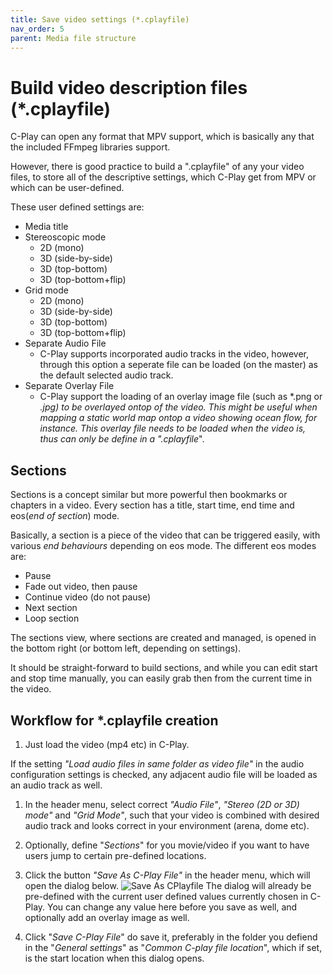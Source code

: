 ```yaml
---
title: Save video settings (*.cplayfile)
nav_order: 5
parent: Media file structure
---
```


# Build video description files (*.cplayfile)

 C-Play can open any format that MPV support, which is basically any that the included FFmpeg libraries support.

 However, there is good practice to build a ".cplayfile" of any your video files, to store all of the descriptive settings, which C-Play get from MPV or which can be user-defined.
 
 These user defined settings are:

 * Media title
 * Stereoscopic mode
     * 2D (mono)
     * 3D (side-by-side)
     * 3D (top-bottom)
     * 3D (top-bottom+flip)
* Grid mode
     * 2D (mono)
     * 3D (side-by-side)
     * 3D (top-bottom)
     * 3D (top-bottom+flip)
* Separate Audio File
     * C-Play supports incorporated audio tracks in the video, however, through this option a seperate file can be loaded (on the master) as the default selected audio track.
* Separate Overlay File
     * C-Play support the loading of an overlay image file (such as *.png or *.jpg) to be overlayed ontop of the video. This might be useful when mapping a static world map ontop a video showing ocean flow, for instance. This overlay file needs to be loaded when the video is, thus can only be define in a *"*.cplayfile*".

## Sections

Sections is a concept similar but more powerful then bookmarks or chapters in a video. Every section has a title, start time, end time and eos(*end of section*) mode.

Basically, a section is a piece of the video that can be triggered easily, with various *end behaviours* depending on eos mode. The different eos modes are:

* Pause
* Fade out video, then pause
* Continue video (do not pause)
* Next section
* Loop section

The sections view, where sections are created and managed, is opened in the bottom right (or bottom left, depending on settings). 

It should be straight-forward to build sections, and while you can edit start and stop time manually, you can easily grab then from the current time in the video.

## Workflow for *.cplayfile creation

1. Just load the video (mp4 etc) in C-Play. 


If the setting *"Load audio files in same folder as video file"* in the audio configuration settings is checked, any adjacent audio file will be loaded as an audio track as well.

1. In the header menu, select correct *"Audio File"*, *"Stereo (2D or 3D) mode"* and *"Grid Mode"*, such that your video is combined with desired audio track and looks correct in your environment (arena, dome etc).

1. Optionally, define "*Sections*" for you movie/video if you want to have users jump to certain pre-defined locations.

1. Click the button *"Save As C-Play File"* in the header menu, which will open the dialog below.
 ![Save As CPlayfile](/assets/ui/saveAsCplayfile.png)
 The dialog will already be pre-defined with the current user defined values currently chosen in C-Play. You can change any value here before you save as well, and optionally add an overlay image as well.

 1. Click "*Save C-Play File*" do save it, preferably in the folder you defiend in the "*General settings*" as "*Common C-play file location*", which if set, is the start location when this dialog opens.